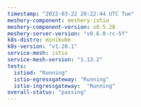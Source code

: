 ```yaml
---
timestamp: "2022-03-22 20:22:44 UTC Tue"
meshery-component: meshery-istio
meshery-component-version: v0.5.28
meshery-server-version: "v0.6.0-rc-5f"
k8s-distro: minikube
k8s-version: "v1.20.1"
service-mesh: istio
service-mesh-version: "1.13.2"
tests:
  istiod: "Running"
  istio-egressgateway: "Running"
  istio-ingressgateway:  "Running"
overall-status: "passing"
---
```

